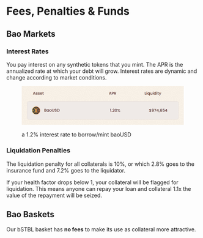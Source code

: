 # Fees, Penalties & Funds

## Bao Markets

### Interest Rates

You pay interest on any synthetic tokens that you mint. The APR is the annualized rate at which your debt will grow. Interest rates are dynamic and change according to market conditions.&#x20;

<figure><img src=".gitbook/assets/image (1).png" alt=""><figcaption><p> a 1.2% interest rate to borrow/mint baoUSD</p></figcaption></figure>

### Liquidation Penalties

The liquidation penalty for all collaterals is 10%, or which 2.8% goes to the insurance fund and 7.2% goes to the liquidator.

If your health factor drops below 1, your collateral will be flagged for liquidation. This means anyone can repay your loan and collateral 1.1x the value of the repayment will be seized.

## Bao Baskets

Our bSTBL basket has **no fees** to make its use as collateral more attractive.
